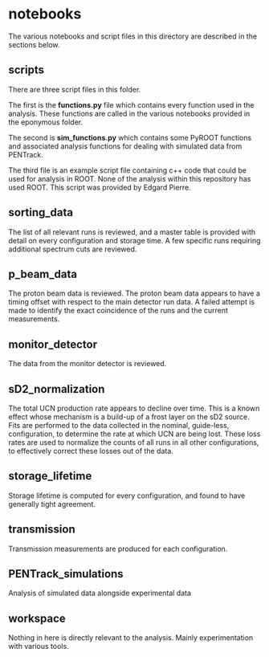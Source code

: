 # notebooks

The various notebooks and script files in this directory are described in the sections below.

## scripts

There are three script files in this folder. 

The first is the **functions.py** file which contains every function used in the analysis. These functions are called in the various notebooks provided in the eponymous folder. 

The second is **sim_functions.py** which contains some PyROOT functions and associated analysis functions for dealing with simulated data from PENTrack.

The third file is an example script file containing c++ code that could be used for analysis in ROOT. None of the analysis within this repository has used ROOT. This script was provided by Edgard Pierre.

## sorting_data

The list of all relevant runs is reviewed, and a master table is provided with detail on every configuration and storage time. A few specific runs requiring additional spectrum cuts are reviewed.

## p_beam_data

The proton beam data is reviewed. The proton beam data appears to have a timing offset with respect to the main detector run data. A failed attempt is made to identify the exact coincidence of the runs and the current measurements.

## monitor_detector

The data from the monitor detector is reviewed.

## sD2_normalization 

The total UCN production rate appears to decline over time. This is a known effect whose mechanism is a build-up of a frost layer on the sD2 source. Fits are performed to the data collected in the nominal, guide-less, configuration, to determine the rate at which UCN are being lost. These loss rates are used to normalize the counts of all runs in all other configurations, to effectively correct these losses out of the data. 

## storage_lifetime

Storage lifetime is computed for every configuration, and found to have generally tight agreement. 

## transmission

Transmission measurements are produced for each configuration.

## PENTrack_simulations

Analysis of simulated data alongside experimental data

## workspace

Nothing in here is directly relevant to the analysis. Mainly experimentation with various tools.